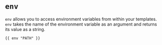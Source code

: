 # `env`

`env` allows you to access environment variables from within your templates. `env` takes the name of the environment variable as an argument and returns its value as a string.

```
{{ env "PATH" }}
```
